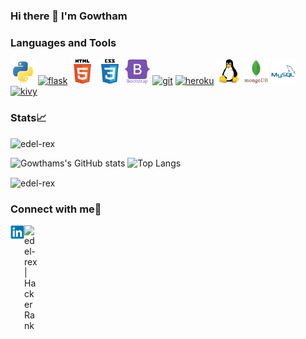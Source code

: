 ### Hi there 👋 I'm Gowtham

### Languages and Tools
<p align="left">
  <a href="https://www.python.org" target="_blank"><img src="https://raw.githubusercontent.com/devicons/devicon/master/icons/python/python-original.svg" alt="python" width="40" height="40"/></a>
  <a href="https://flask.palletsprojects.com/" target="_blank"> <img src="https://www.vectorlogo.zone/logos/pocoo_flask/pocoo_flask-icon.svg" alt="flask" width="40" height="40"/></a>
  <a href="https://www.w3.org/html/" target="_blank"><img src="https://raw.githubusercontent.com/devicons/devicon/master/icons/html5/html5-original-wordmark.svg" alt="html5" width="40" height="40"/></a>
  <a href="https://www.w3schools.com/css/" target="_blank"><img src="https://raw.githubusercontent.com/devicons/devicon/master/icons/css3/css3-original-wordmark.svg" alt="css3" width="40" height="40"/></a>
  <a href="https://getbootstrap.com" target="_blank"><img src="https://raw.githubusercontent.com/devicons/devicon/master/icons/bootstrap/bootstrap-plain-wordmark.svg" alt="bootstrap" width="40" height="40"/></a>
  <a href="https://git-scm.com/" target="_blank"><img src="https://www.vectorlogo.zone/logos/git-scm/git-scm-icon.svg" alt="git" width="40" height="40"/></a>
  <a href="https://heroku.com" target="_blank"><img src="https://www.vectorlogo.zone/logos/heroku/heroku-icon.svg" alt="heroku" width="40" height="40"/></a>
  <a href="https://www.linux.org/" target="_blank"><img src="https://raw.githubusercontent.com/devicons/devicon/master/icons/linux/linux-original.svg" alt="linux" width="40" height="40"/></a>
  <a href="https://www.mongodb.com/" target="_blank"><img src="https://raw.githubusercontent.com/devicons/devicon/master/icons/mongodb/mongodb-original-wordmark.svg" alt="mongodb" width="40" height="40"/></a>
  <a href="https://www.mysql.com/" target="_blank"><img src="https://raw.githubusercontent.com/devicons/devicon/master/icons/mysql/mysql-plain-wordmark.svg" alt="bootstrap" width="40" height="40"/></a>
  <a href="" target="_blank"><img src="https://kivy.org/logos/kivy-logo-black-64.png" alt="kivy" width="40" height="40"/></a>
</p>

### Stats📈
<img src="https://komarev.com/ghpvc/?username=edel-rex&label=Profile%20views&color=0e75b6&style=flat" alt="edel-rex" />

![Gowthams's GitHub stats](https://github-readme-stats.vercel.app/api?username=edel-rex&count_private=true&show_icons=true)
![Top Langs](https://github-readme-stats.vercel.app/api/top-langs/?username=edel-rex&layout=compact&hide=html)

<p><img align="center" src="https://github-readme-streak-stats.herokuapp.com/?user=edel-rex&" alt="edel-rex" /></p>



### Connect with me🤝
[<img align="left" alt="edel-rex | LinkedIn" width="22px" src="https://raw.githubusercontent.com/devicons/devicon/master/icons/linkedin/linkedin-original.svg" />](https://www.linkedin.com/in/edel-rex)
[<img align="left" alt="edel-rex | HackerRank" width="22px" src="https://cdn.jsdelivr.net/npm/simple-icons@v3/icons/hackerrank.svg" />](https://www.hackerrank.com/edel-rex)
<br>
